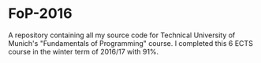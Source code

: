 # FoP-2016

A repository containing all my source code for Technical University of Munich's "Fundamentals of Programming" course. I completed this 6 ECTS course in the winter term of 2016/17 with 91%.
